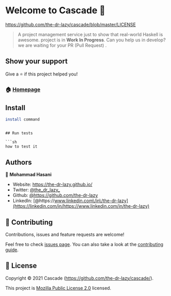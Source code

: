 # Welcome to Cascade 👋

https://github.com/the-dr-lazy/cascade/blob/master/LICENSE

> A project management service just to show that real-world Haskell is awesome. project is in **Work In Progress**.
> Can you help us in develop? we are waiting for your PR (Pull Request) .

## Show your support

Give a ⭐️ if this project helped you!

### 🏠 [Homepage](https://github.com/the-dr-lazy/cascade)

## Install

```sh
install command
```

````

## Run tests

```sh
how to test it
````

## Authors

👤 **Mohammad Hasani**

- Website: https://the-dr-lazy.github.io/
- Twitter: [@the_dr_lazy\_](https://twitter.com/the_dr_lazy_)
- Github: [@https:\/\/github.com\/the-dr-lazy](https://github.com/https://github.com/the-dr-lazy)
- LinkedIn: [@https:\/\/www.linkedin.com\/in\/the-dr-lazy](https://linkedin.com/in/https://www.linkedin.com/in/the-dr-lazy)

## 🤝 Contributing

Contributions, issues and feature requests are welcome!

Feel free to check [issues page](https://github.com/the-dr-lazy/cascade/issues). You can also take a look at the [contributing guide](hhttps://github.com/the-dr-lazy/purescript-monarch#authors).

## 📝 License

Copyright © 2021 Cascade (https://github.com/the-dr-lazy/cascade/).

This project is [Mozilla Public License 2.0](https://github.com/the-dr-lazy/cascade/blob/master/LICENSE) licensed.
